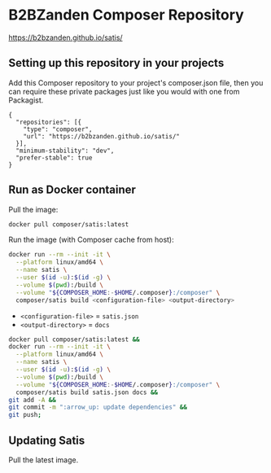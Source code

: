 # B2BZanden Composer Repository

https://b2bzanden.github.io/satis/

## Setting up this repository in your projects

Add this Composer repository to your project's composer.json file, then you can require these private packages just like you would with one from Packagist.

```
{
  "repositories": [{
    "type": "composer",
    "url": "https://b2bzanden.github.io/satis/"
  }],
  "minimum-stability": "dev",
  "prefer-stable": true
}
```

## Run as Docker container

Pull the image:

```sh
docker pull composer/satis:latest
```

Run the image (with Composer cache from host):

```sh
docker run --rm --init -it \
  --platform linux/amd64 \
  --name satis \
  --user $(id -u):$(id -g) \
  --volume $(pwd):/build \
  --volume "${COMPOSER_HOME:-$HOME/.composer}:/composer" \
  composer/satis build <configuration-file> <output-directory>
```

- `<configuration-file>` = `satis.json`
- `<output-directory>` = `docs`

```sh
docker pull composer/satis:latest &&
docker run --rm --init -it \
  --platform linux/amd64 \
  --name satis \
  --user $(id -u):$(id -g) \
  --volume $(pwd):/build \
  --volume "${COMPOSER_HOME:-$HOME/.composer}:/composer" \
  composer/satis build satis.json docs &&
git add -A &&
git commit -m ":arrow_up: update dependencies" &&
git push;
```


## Updating Satis

Pull the latest image. 

